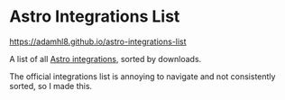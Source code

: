 # Astro Integrations List

https://adamhl8.github.io/astro-integrations-list

A list of all [Astro integrations](https://astro.build/integrations), sorted by downloads.

The official integrations list is annoying to navigate and not consistently sorted, so I made this.
